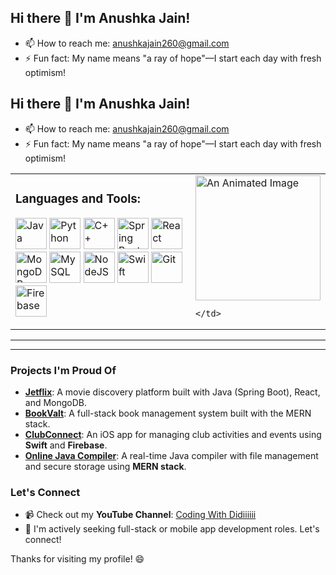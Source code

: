 ## Hi there 👋 I'm Anushka Jain!

- 📫 How to reach me: [anushkajain260@gmail.com](mailto:anushkajain260@gmail.com)
- ⚡ Fun fact: My name means "a ray of hope"—I start each day with fresh optimism!
## Hi there 👋 I'm Anushka Jain!

- 📫 How to reach me: [anushkajain260@gmail.com](mailto:anushkajain260@gmail.com)
- ⚡ Fun fact: My name means "a ray of hope"—I start each day with fresh optimism!

<table>
  <tr>
    <td>
      <h3>Languages and Tools:</h3>
      <p align="left">
        <img src="https://cdn.jsdelivr.net/gh/devicons/devicon/icons/java/java-original-wordmark.svg" alt="Java" width="50" height="50" style="display:inline-block;"/>
        <img src="https://cdn.jsdelivr.net/gh/devicons/devicon/icons/python/python-original.svg" alt="Python" width="50" height="50" style="display:inline-block;"/>
        <img src="https://cdn.jsdelivr.net/gh/devicons/devicon/icons/cplusplus/cplusplus-original.svg" alt="C++" width="50" height="50" style="display:inline-block;"/>
        <img src="https://cdn.jsdelivr.net/gh/devicons/devicon/icons/spring/spring-original.svg" alt="Spring Boot" width="50" height="50" style="display:inline-block;"/>
        <img src="https://cdn.jsdelivr.net/gh/devicons/devicon/icons/react/react-original.svg" alt="React" width="50" height="50" style="display:inline-block;"/>
        <img src="https://cdn.jsdelivr.net/gh/devicons/devicon/icons/mongodb/mongodb-original.svg" alt="MongoDB" width="50" height="50" style="display:inline-block;"/>
        <img src="https://cdn.jsdelivr.net/gh/devicons/devicon/icons/mysql/mysql-original.svg" alt="MySQL" width="50" height="50" style="display:inline-block;"/>
        <img src="https://cdn.jsdelivr.net/gh/devicons/devicon/icons/nodejs/nodejs-original.svg" alt="NodeJS" width="50" height="50" style="display:inline-block;"/>
        <img src="https://cdn.jsdelivr.net/gh/devicons/devicon/icons/swift/swift-original.svg" alt="Swift" width="50" height="50" style="display:inline-block;"/>
        <img src="https://cdn.jsdelivr.net/gh/devicons/devicon/icons/git/git-original.svg" alt="Git" width="50" height="50" style="display:inline-block;"/>
        <img src="https://cdn.jsdelivr.net/gh/devicons/devicon/icons/firebase/firebase-plain.svg" alt="Firebase" width="50" height="50" style="display:inline-block;"/>
      </p>
    </td>
    <td>
      <img src="https://i.pinimg.com/originals/b6/c1/39/b6c139218f634f42b32dd4d48c8ebbb0.gif" alt="An Animated Image" width="200" height="200" style="display:inline-block;"/>

    </td>
  </tr>
</table>

---

---

### Projects I'm Proud Of

- **[Jetflix](https://github.com/AnushkaJainCoder/Jetflix)**: A movie discovery platform built with Java (Spring Boot), React, and MongoDB.
- **[BookValt](https://github.com/AnushkaJainCoder/BookValt)**: A full-stack book management system built with the MERN stack.
- **[ClubConnect](https://github.com/AnushkaJainCoder/ClubConnect)**: An iOS app for managing club activities and events using **Swift** and **Firebase**.
- **[Online Java Compiler](https://github.com/AnushkaJainCoder/OnlineJavaCompiler)**: A real-time Java compiler with file management and secure storage using **MERN stack**.

### Let's Connect

- 📹 Check out my **YouTube Channel**: [Coding With Didiiiiii](https://youtube.com/@DiiCodeJain)
- 💼 I'm actively seeking full-stack or mobile app development roles. Let's connect!

Thanks for visiting my profile! 😄
